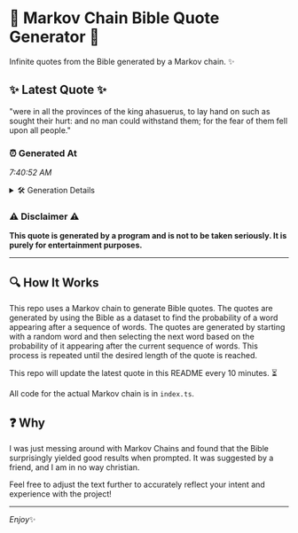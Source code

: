 # 📖 Markov Chain Bible Quote Generator 📖

Infinite quotes from the Bible generated by a Markov chain. ✨

## ✨ Latest Quote ✨
"were in all the provinces of the king ahasuerus, to lay hand on such as sought their hurt: and no man could withstand them; for the fear of them fell upon all people."

### ⏰ Generated At
*7:40:52 AM*

<details>
    <summary>🛠️ Generation Details</summary>
    <p>
        <strong>🌱 Seed:</strong> were<br>
        <strong>🔄 Iterations:</strong> 32<br>
        <strong>📜 Context History:</strong><br>[ were ]: in<br>[ were, in ]: all<br>[ were, in, all ]: the<br>[ were, in, all, the ]: provinces<br>[ were, in, all, the, provinces ]: of<br>[ were, in, all, the, provinces, of ]: the<br>[ in, all, the, provinces, of, the ]: king<br>[ all, the, provinces, of, the, king ]: ahasuerus,<br>[ the, provinces, of, the, king, ahasuerus, ]: to<br>[ provinces, of, the, king, ahasuerus,, to ]: lay<br>[ of, the, king, ahasuerus,, to, lay ]: hand<br>[ the, king, ahasuerus,, to, lay, hand ]: on<br>[ king, ahasuerus,, to, lay, hand, on ]: such<br>[ ahasuerus,, to, lay, hand, on, such ]: as<br>[ to, lay, hand, on, such, as ]: sought<br>[ lay, hand, on, such, as, sought ]: their<br>[ hand, on, such, as, sought, their ]: hurt:<br>[ on, such, as, sought, their, hurt: ]: and<br>[ such, as, sought, their, hurt:, and ]: no<br>[ as, sought, their, hurt:, and, no ]: man<br>[ sought, their, hurt:, and, no, man ]: could<br>[ their, hurt:, and, no, man, could ]: withstand<br>[ hurt:, and, no, man, could, withstand ]: them;<br>[ and, no, man, could, withstand, them; ]: for<br>[ no, man, could, withstand, them;, for ]: the<br>[ man, could, withstand, them;, for, the ]: fear<br>[ could, withstand, them;, for, the, fear ]: of<br>[ withstand, them;, for, the, fear, of ]: them<br>[ them;, for, the, fear, of, them ]: fell<br>[ for, the, fear, of, them, fell ]: upon<br>[ the, fear, of, them, fell, upon ]: all<br>[ fear, of, them, fell, upon, all ]: people.<br>
    </p>
</details>

### ⚠️ Disclaimer ⚠️
**This quote is generated by a program and is not to be taken seriously. It is purely for entertainment purposes.**

---

## 🔍 How It Works

This repo uses a Markov chain to generate Bible quotes. The quotes are generated by using the Bible as a dataset to find the probability of a word appearing after a sequence of words. The quotes are generated by starting with a random word and then selecting the next word based on the probability of it appearing after the current sequence of words. This process is repeated until the desired length of the quote is reached.

This repo will update the latest quote in this README every 10 minutes. ⏳

All code for the actual Markov chain is in `index.ts`.

## ❓ Why

I was just messing around with Markov Chains and found that the Bible surprisingly yielded good results when prompted. 
It was suggested by a friend, and I am in no way christian.

Feel free to adjust the text further to accurately reflect your intent and experience with the project!

---

*Enjoy*✨
